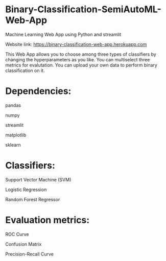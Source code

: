 # Binary-Classification-SemiAutoML-Web-App
Machine Learning Web App using Python and streamlit

Website link: https://binary-classification-web-app.herokuapp.com


This Web App allows you to choose among three types of classifiers by changing the hyperparameters as you like. You can multiselect three metrics for evalutation. You can upload your own data to perform binary classification on it.

# Dependencies:

pandas 

numpy

streamlit

matplotlib

sklearn


# Classifiers:

Support Vector Machine (SVM)

Logistic Regression

Random Forest Regressor


# Evaluation metrics:

ROC Curve

Confusion Matrix

Precision-Recall Curve
